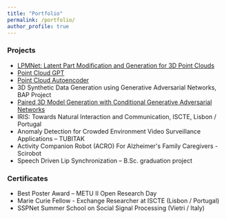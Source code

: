 ```yaml
---
title: "Portfolio"
permalink: /portfolio/
author_profile: true
---
```


### Projects
 * [LPMNet: Latent Part Modification and Generation for 3D Point Clouds](https://github.com/cihanongun/LPMNet)
 * [Point Cloud GPT](https://github.com/cihanongun/point-cloud-minGPT)
 * [Point Cloud Autoencoder](https://github.com/cihanongun/Point-Cloud-Autoencoder)
 * 3D Synthetic Data Generation using Generative Adversarial Networks, BAP Project
 * [Paired 3D Model Generation with Conditional Generative Adversarial Networks](https://github.com/cihanongun/3D-CGAN)
 * IRIS: Towards Natural Interaction and Communication, ISCTE, Lisbon / Portugal
 * Anomaly Detection for Crowded Environment Video Surveillance Applications – TUBITAK
 * Activity Companion Robot (ACRO) For Alzheimer's Family Caregivers - Scirobot
 * Speech Driven Lip Synchronization – B.Sc. graduation project
 
### Certificates
 * Best Poster Award – METU II Open Research Day
 * Marie Curie Fellow - Exchange Researcher at ISCTE (Lisbon / Portugal)
 * SSPNet Summer School on Social Signal Processing (Vietri / Italy)
